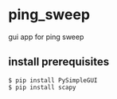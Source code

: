 # ping_sweep
 gui app for ping sweep
## install prerequisites
```
$ pip install PySimpleGUI
$ pip install scapy
```
